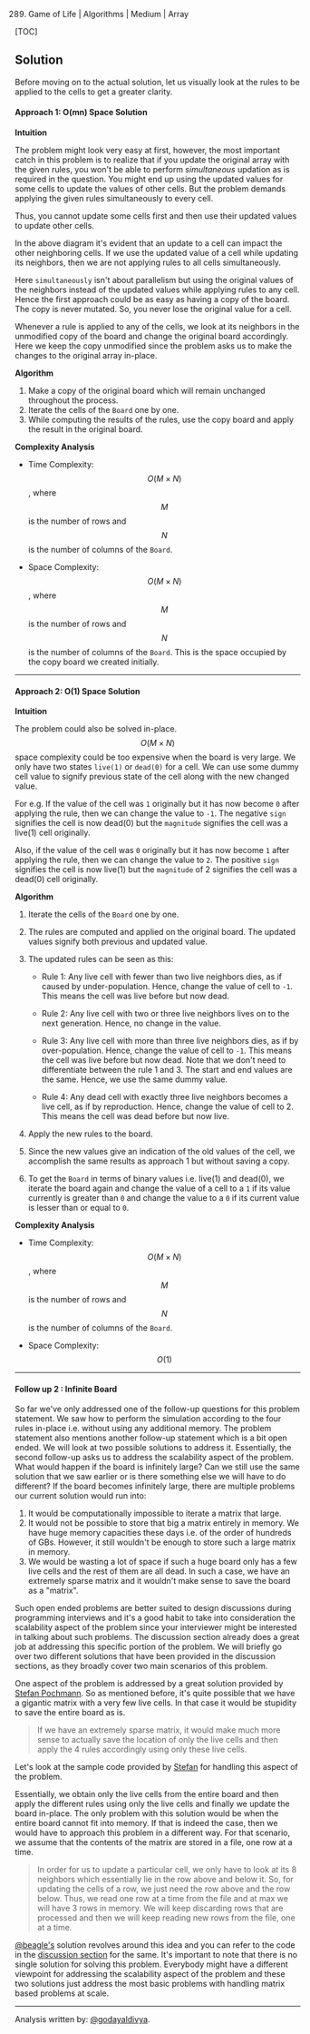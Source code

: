 289. Game of Life | Algorithms | Medium | Array

[TOC]

## Solution

Before moving on to the actual solution, let us visually look at the rules to be applied to the cells to get a greater clarity.







#### Approach 1: O(mn) Space Solution

**Intuition**

The problem might look very easy at first, however, the most important catch in this problem is to realize that if you update the original array with the given rules, you won't be able to perform *simultaneous* updation as is required in the question. You might end up using the updated values for some cells to update the values of other cells. But the problem demands applying the given rules simultaneously to every cell.

Thus, you cannot update some cells first and then use their updated values to update other cells.





In the above diagram it's evident that an update to a cell can impact the other neighboring cells. If we use the updated value of a cell while updating its neighbors, then we are not applying rules to all cells simultaneously.

Here `simultaneously` isn't about parallelism but using the original values of the neighbors instead of the updated values while applying rules to any cell. Hence the first approach could be as easy as having a copy of the board. The copy is never mutated. So, you never lose the original value for a cell.

Whenever a rule is applied to any of the cells, we look at its neighbors in the unmodified copy of the board and change the original board accordingly. Here we keep the copy unmodified since the problem asks us to make the changes to the original array in-place.





**Algorithm**

1. Make a copy of the original board which will remain unchanged throughout the process.
2. Iterate the cells of the `Board` one by one.
3. While computing the results of the rules, use the copy board and apply the result in the original board.



**Complexity Analysis**

* Time Complexity: $$O(M \times N)$$, where $$M$$ is the number of rows and $$N$$ is the number of columns of the `Board`.

* Space Complexity: $$O(M \times N)$$, where $$M$$ is the number of rows and $$N$$ is the number of columns of the `Board`. This is the space occupied by the copy board we created initially.



---

#### Approach 2: O(1) Space Solution

**Intuition**

The problem could also be solved in-place. $$O(M \times N)$$ space complexity could be too expensive when the board is very large. We only have two states `live(1)` or `dead(0)` for a cell. We can use some dummy cell value to signify previous state of the cell along with the new changed value.

For e.g. If the value of the cell was `1` originally but it has now become `0` after applying the rule, then we can change the value to `-1`. The negative `sign` signifies the cell is now dead(0) but the `magnitude` signifies the cell was a live(1) cell originally.

Also, if the value of the cell was `0` originally but it has now become `1` after applying the rule, then we can change the value to `2`. The positive `sign` signifies the cell is now live(1) but the `magnitude` of 2 signifies the cell was a dead(0) cell originally.





**Algorithm**

1. Iterate the cells of the `Board` one by one.
2. The rules are computed and applied on the original board. The updated values signify both previous and updated value.
3. The updated rules can be seen as this:

      * Rule 1: Any live cell with fewer than two live neighbors dies, as if caused by under-population. Hence, change the value of cell to `-1`. This means the cell was live before but now dead.

      * Rule 2: Any live cell with two or three live neighbors lives on to the next generation. Hence, no change in the value.

      * Rule 3: Any live cell with more than three live neighbors dies, as if by over-population. Hence, change the value of cell to `-1`. This means the cell was live before but now dead. Note that we don't need to differentiate between the rule 1 and 3. The start and end values are the same. Hence, we use the same dummy value.

      * Rule 4: Any dead cell with exactly three live neighbors becomes a live cell, as if by reproduction. Hence, change the value of cell to 2. This means the cell was dead before but now live.
      
4. Apply the new rules to the board.
5. Since the new values give an indication of the old values of the cell, we accomplish the same results as approach 1 but without saving a copy.
6. To get the `Board` in terms of binary values i.e. live(1) and dead(0), we iterate the board again and change the value of a cell to a `1` if its value currently is greater than `0` and change the value to a `0` if its current value is lesser than or equal to `0`.



**Complexity Analysis**

* Time Complexity: $$O(M \times N)$$, where $$M$$ is the number of rows and $$N$$ is the number of columns of the `Board`.

* Space Complexity: $$O(1)$$



---

#### Follow up 2 : Infinite Board

So far we've only addressed one of the follow-up questions for this problem statement. We saw how to perform the simulation according to the four rules in-place i.e. without using any additional memory. The problem statement also mentions another follow-up statement which is a bit open ended. We will look at two possible solutions to address it. Essentially, the second follow-up asks us to address the scalability aspect of the problem. What would happen if the board is infinitely large? Can we still use the same solution that we saw earlier or is there something else we will have to do different? If the board becomes infinitely large, there are multiple problems our current solution would run into:

1. It would be computationally impossible to iterate a matrix that large.
2. It would not be possible to store that big a matrix entirely in memory. We have huge memory capacities these days i.e. of the order of hundreds of GBs. However, it still wouldn't be enough to store such a large matrix in memory.
3. We would be wasting a lot of space if such a huge board only has a few live cells and the rest of them are all dead. In such a case, we have an extremely sparse matrix and it wouldn't make sense to save the board as a "matrix".

Such open ended problems are better suited to design discussions during programming interviews and it's a good habit to take into consideration the scalability aspect of the problem since your interviewer might be interested in talking about such problems. The discussion section already does a great job at addressing this specific portion of the problem. We will briefly go over two different solutions that have been provided in the discussion sections, as they broadly cover two main scenarios of this problem.

One aspect of the problem is addressed by a great solution provided by [Stefan Pochmann](https://leetcode.com/stefanpochmann/). So as mentioned before, it's quite possible that we have a gigantic matrix with a very few live cells. In that case it would be stupidity to save the entire board as is.

>If we have an extremely sparse matrix, it would make much more sense to actually save the location of only the live cells and then apply the 4 rules accordingly using only these live cells.

Let's look at the sample code provided by [Stefan](https://leetcode.com/stefanpochmann/) for handling this aspect of the problem.



Essentially, we obtain only the live cells from the entire board and then apply the different rules using only the live cells and finally we update the board in-place. The only problem with this solution would be when the entire board cannot fit into memory. If that is indeed the case, then we would have to approach this problem in a different way. For that scenario, we assume that the contents of the matrix are stored in a file, one row at a time.

>In order for us to update a particular cell, we only have to look at its 8 neighbors which essentially lie in the row above and below it. So, for updating the cells of a row, we just need the row above and the row below. Thus, we read one row at a time from the file and at max we will have 3 rows in memory. We will keep discarding rows that are processed and then we will keep reading new rows from the file, one at a time.

[@beagle's](https://leetcode.com/beagle/) solution revolves around this idea and you can refer to the code in the [discussion section](https://leetcode.com/problems/game-of-life/discuss/73217/Infinite-board-solution/201780) for the same. It's important to note that there is no single solution for solving this problem. Everybody might have a different viewpoint for addressing the scalability aspect of the problem and these two solutions just address the most basic problems with handling matrix based problems at scale.


---
Analysis written by: [@godayaldivya](https://leetcode.com/godayaldivya/).
